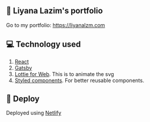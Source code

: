 ## 🚀 Liyana Lazim's portfolio

Go to my portfolio: https://liyanalzm.com


## 💻 Technology used
    
  1. [React](https://reactjs.org/)
  2. [Gatsby](https://www.gatsbyjs.org/)
  3. [Lottie for Web](https://www.npmjs.com/package/lottie-react-web). This is to animate the svg
  4. [Styled components](https://www.styled-components.com/). For better reusable components.

## 💫 Deploy

  Deployed using [Netlify](https://www.netlify.com/)
